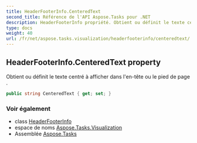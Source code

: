 ```yaml
---
title: HeaderFooterInfo.CenteredText
second_title: Référence de l'API Aspose.Tasks pour .NET
description: HeaderFooterInfo propriété. Obtient ou définit le texte centré à afficher dans lentête ou le pied de page .
type: docs
weight: 40
url: /fr/net/aspose.tasks.visualization/headerfooterinfo/centeredtext/
---
```

## HeaderFooterInfo.CenteredText property

Obtient ou définit le texte centré à afficher dans l'en-tête ou le pied de page .

```csharp
public string CenteredText { get; set; }
```

### Voir également

* class [HeaderFooterInfo](../)
* espace de noms [Aspose.Tasks.Visualization](../../headerfooterinfo/)
* Assemblée [Aspose.Tasks](../../../)


